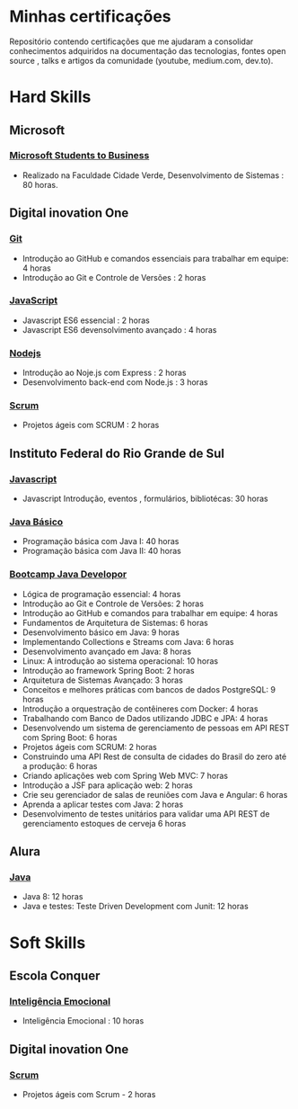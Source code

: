 Minhas certificações 
====================

Repositório contendo certificações que me ajudaram a consolidar conhecimentos adquiridos na documentação das tecnologias, fontes open source , talks e artigos da comunidade (youtube, medium.com, dev.to).

# Hard Skills

## Microsoft 

### [Microsoft Students to Business](HardSkills)
- Realizado na Faculdade Cidade Verde, Desenvolvimento de Sistemas : 80 horas. 


## Digital inovation One 

### [Git](HardSkills)
- Introdução ao GitHub e comandos essenciais para trabalhar em equipe: 4 horas
- Introdução ao Git e Controle de Versões : 2 horas


### [JavaScript](HardSkills)
- Javascript ES6 essencial : 2 horas
- Javascript ES6 devensolvimento avançado : 4 horas

### [Nodejs](HardSkills)
- Introdução ao Noje.js com Express : 2 horas
- Desenvolvimento back-end com Node.js : 3 horas

### [Scrum](HardSkills)
- Projetos ágeis com SCRUM : 2 horas


## Instituto Federal do Rio Grande de Sul

### [Javascript](HardSkills)
- Javascript Introdução, eventos , formulários, bibliotécas: 30 horas


### [Java Básico](HardSkills)
- Programação básica com Java I:  40 horas
- Programação básica com Java II: 40 horas

### [Bootcamp Java Developor](HardSkills)
- Lógica de programação essencial: 4 horas
- Introdução ao Git e Controle de Versões: 2 horas
- Introdução ao GitHub e comandos para trabalhar em equipe: 4 horas
- Fundamentos de Arquitetura de Sistemas: 6 horas
- Desenvolvimento básico em Java: 9 horas
- Implementando Collections e Streams com Java: 6 horas
- Desenvolvimento avançado em Java: 8 horas
- Linux: A introdução ao sistema operacional: 10 horas
- Introdução ao framework Spring Boot: 2 horas
- Arquitetura de Sistemas Avançado: 3 horas
- Conceitos e melhores práticas com bancos de dados PostgreSQL: 9 horas
- Introdução a orquestração de contêineres com Docker: 4 horas
- Trabalhando com Banco de Dados utilizando JDBC e JPA: 4 horas
- Desenvolvendo um sistema de gerenciamento de pessoas em API REST com Spring Boot: 6 horas
- Projetos ágeis com SCRUM: 2 horas
- Construindo uma API Rest de consulta de cidades do Brasil do zero até a produção: 6 horas
- Criando aplicações web com Spring Web MVC: 7 horas
- Introdução a JSF para aplicação web: 2 horas
- Crie seu gerenciador de salas de reuniões com Java e Angular: 6 horas
- Aprenda a aplicar testes com Java: 2 horas
- Desenvolvimento de testes unitários para validar uma API REST de gerenciamento estoques de cerveja 6 horas


## Alura

### [Java](HardSkills)
- Java 8: 12 horas
- Java e testes: Teste Driven Development com Junit: 12 horas 


# Soft Skills

## Escola Conquer
### [Inteligência Emocional](SoftSkills)
- Inteligência Emocional : 10 horas

## Digital inovation One 

### [Scrum](SoftSkills)
- Projetos ágeis com Scrum - 2 horas


